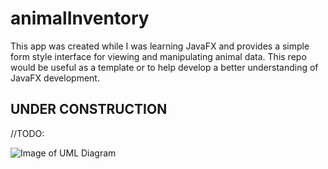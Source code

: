 # animalInventory
This app was created while I was learning JavaFX and provides a simple form style interface for viewing and manipulating animal data.  This repo would be useful as a template or to help develop a better understanding of JavaFX development.


## UNDER CONSTRUCTION
//TODO: 

![Image of UML Diagram](https://trello-attachments.s3.amazonaws.com/5d192ca998e55f4f79dc0176/864x398/4a461acbfd13ba8e95d134e96e8f10a3/image.png)
